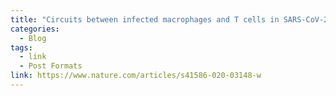 ```yaml
---
title: "Circuits between infected macrophages and T cells in SARS-CoV-2 pneumonia"
categories:
  - Blog
tags:
  - link
  - Post Formats
link: https://www.nature.com/articles/s41586-020-03148-w
---
```

